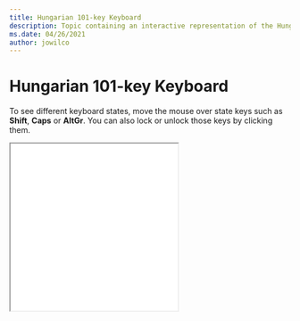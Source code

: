 ```yaml
--- 
title: Hungarian 101-key Keyboard 
description: Topic containing an interactive representation of the Hungarian 101-key Keyboard 
ms.date: 04/26/2021 
author: jowilco 
--- 
```

 
# Hungarian 101-key Keyboard 
 
To see different keyboard states, move the mouse over state keys such as **Shift**, **Caps** or **AltGr**. You can also lock or unlock those keys by clicking them. 
 
<iframe src="kbdhu1.html" height="300"></iframe> 
